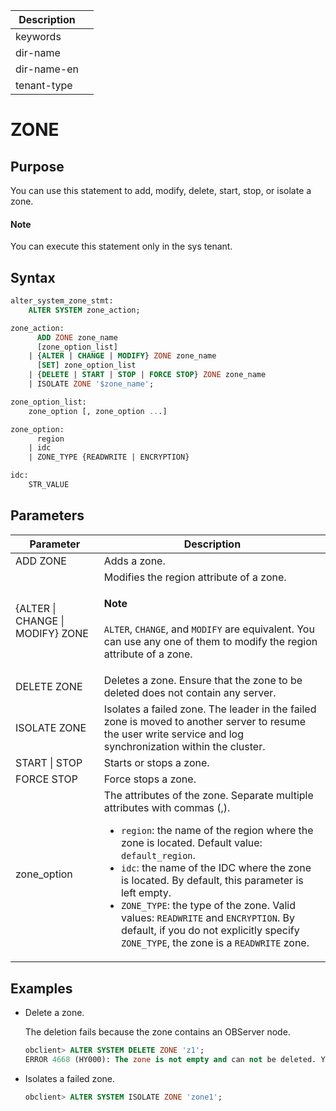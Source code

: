 | Description |                 |
|---------------|-----------------|
| keywords |                 |
| dir-name |                 |
| dir-name-en |                 |
| tenant-type |                 |

# ZONE

## Purpose

You can use this statement to add, modify, delete, start, stop, or isolate a zone.

  <main id="notice" type='explain'>
    <h4>Note</h4>
    <p>You can execute this statement only in the sys tenant. </p>
  </main>

## Syntax

```sql
alter_system_zone_stmt:    
    ALTER SYSTEM zone_action;

zone_action:
      ADD ZONE zone_name
      [zone_option_list]
    | {ALTER | CHANGE | MODIFY} ZONE zone_name
      [SET] zone_option_list
    | {DELETE | START | STOP | FORCE STOP} ZONE zone_name
    | ISOLATE ZONE '$zone_name';

zone_option_list:
    zone_option [, zone_option ...]

zone_option:
      region
    | idc
    | ZONE_TYPE {READWRITE | ENCRYPTION}

idc:
    STR_VALUE
```

## Parameters

| **Parameter** | **Description** |
|------------------------|------------------------|
| ADD ZONE | Adds a zone.  |
| {ALTER \| CHANGE \| MODIFY} ZONE | Modifies the region attribute of a zone.  <main id="notice" type='explain'><h4>Note</h4><p><code>ALTER</code>, <code>CHANGE</code>, and <code>MODIFY</code> are equivalent. You can use any one of them to modify the region attribute of a zone. </p></main> |
| DELETE ZONE | Deletes a zone. Ensure that the zone to be deleted does not contain any server.  |
| ISOLATE ZONE | Isolates a failed zone. The leader in the failed zone is moved to another server to resume the user write service and log synchronization within the cluster.  |
| START \| STOP | Starts or stops a zone.  |
| FORCE STOP | Force stops a zone.  |
| zone_option | The attributes of the zone. Separate multiple attributes with commas (,). <ul><li> `region`: the name of the region where the zone is located. Default value: `default_region`. </li>   <li> `idc`: the name of the IDC where the zone is located. By default, this parameter is left empty. </li>   <li> `ZONE_TYPE`: the type of the zone. Valid values: `READWRITE` and `ENCRYPTION`. By default, if you do not explicitly specify `ZONE_TYPE`, the zone is a `READWRITE` zone. </li></ul> |

## Examples

* Delete a zone.
  
  The deletion fails because the zone contains an OBServer node.

   ```sql
   obclient> ALTER SYSTEM DELETE ZONE 'z1';
   ERROR 4668 (HY000): The zone is not empty and can not be deleted. You should delete the servers of the zone. There are 1 servers alive and 0 not alive.
   ```

* Isolates a failed zone.

   ```sql
   obclient> ALTER SYSTEM ISOLATE ZONE 'zone1';
   ```
